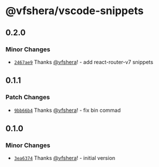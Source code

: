 # @vfshera/vscode-snippets

## 0.2.0

### Minor Changes

- [`2467ae9`](https://github.com/vfshera/vscode-snippets/commit/2467ae972c86784716af77e1c3e18e5041aa8e5e) Thanks [@vfshera](https://github.com/vfshera)! - add react-router-v7 snippets

## 0.1.1

### Patch Changes

- [`9bb66b4`](https://github.com/vfshera/vscode-snippets/commit/9bb66b45f8bf80199e0300678ea4d87a5474c4c8) Thanks [@vfshera](https://github.com/vfshera)! - fix bin commad

## 0.1.0

### Minor Changes

- [`3ea6374`](https://github.com/vfshera/vscode-snippets/commit/3ea6374da223bdfa24e6e3a97ab7c894e1c57f4c) Thanks [@vfshera](https://github.com/vfshera)! - initial version
